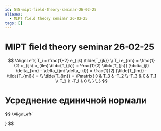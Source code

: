 ```yaml
---
id: 545-mipt-field-theory-seminar-26-02-25
aliases:
  - MIPT field theory seminar 26-02-25
tags: []
---
```


# MIPT field theory seminar 26-02-25
$$
\AlignLeft{
T_i = \frac{1}{2} e_{ijk} \tilde{T_{jk}} \\
T_i e_{ilm} = \frac{1}{2} e_{ijk} e_{ilm} \tilde{T_{jk}} =
\frac{1}{2} \tilde{T_{jk}} (\delta_{jl} \delta_{km} - \delta_{jm} \delta_{kl}) =
\frac{1}{2} (\tilde{T_{lm}} - \tilde{T_{ml}}) =  \\
\tilde{T_{lm}} = \Pmatrix{
0 & T_3 & -T_2 \\
-T_3 & 0 & T_1 \\
T_2 & -T_1 & 0 \\
}
\\
}
$$

# Усреднение единичной нормали
$$
\AlignLeft{

}
$$
